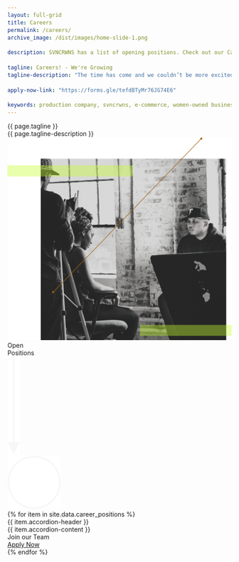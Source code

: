 ```yaml
---
layout: full-grid
title: Careers
permalink: /careers/
archive_image: /dist/images/home-slide-1.png

description: SVNCRWNS has a list of opening positions. Check out our Careers page. Apply today.

tagline: Careers! - We're Growing
tagline-description: "The time has come and we couldn’t be more excited to expand on our talent and company.  We’re looking for women artists in tech, design and media who are passionate about supporting other women artists and entrepreneurs.  Join our team, check out the open positions below."

apply-now-link: "https://forms.gle/tefdBTyMr76JG74E6"

keywords: production company, svncrwns, e-commerce, women-owned businesses, photography, consulting, business operations, videography, pop-up installation, pop-up shop, exhibitions, films, documentaries, special projects, black women artists, black women in business
---
```


<div class="grid">
  <div class="themealpha-phase1-masthead">
    <div class="themealpha-phase1-header">
        {{ page.tagline }}
    </div>
    <div class="themealpha-phase1-subheader">
        {{ page.tagline-description }}
    </div>
  </div>

  <div class="overlap-image-section">
    <div class="frow justify-end">
      <div class="overlap-image">
        <img src="/dist/images/careers-image-main.png" />
      </div>
    </div>
    <div class="color-block-section">
      <div class="color-block-inner">
        <div class="color-block-inner-small-text">Open</div>
        <div class="color-block-inner-big-text">Positions</div>
        <div class="line"></div>
        <div class="color-block-arrow">
          <div class="color-block-inner-arrow-true">
            <img src="/dist/images/arrow-true.png" />
          </div>
          <div class="color-block-inner-arrow-circle">
            <img src="/dist/images/arrow-circle.png" />
          </div>
        </div>
      </div>
    </div>
  </div>

  <div class="accordion-wrapper js_scroll_reveal">
    <div class="accordion">
      {% for item in site.data.career_positions %}
      <div class="accordion-header">{{ item.accordion-header }}</div>
      <div class="accordion-content">
        {{ item.accordion-content }}
        <div class="apply-wrapper">
          Join our Team<br/>
          <a href="{{ page.apply-now-link }}" class="apply-link">Apply Now</a>
        </div>
      </div>
      {% endfor %}
    </div>
  </div>
  <div></div>
  <div></div>
  <div></div>
</div>
